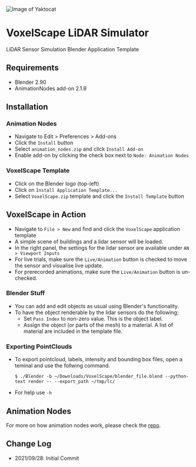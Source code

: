 ![Image of Yaktocat](https://octodex.github.com/images/yaktocat.png)

# VoxelScape LiDAR Simulator
LiDAR Sensor Simulation Blender Application Template

## Requirements
- Blender 2.90
- AnimationNodes add-on 2.1.8 

## Installation
### Animation Nodes
- Navigate to Edit > Preferences > Add-ons
- Click the `Install` button
- Select `animation_nodes.zip` and click `Install Add-on`
- Enable add-on by clicking the check box next to `Node: Animation Nodes`


### VoxelScape Template
- Click on the Blender logo (top-left)
- Click on `Install Application Template...`
- Select `VoxelScape.zip` template and click the `Install Template` button


## VoxelScape in Action
- Navigate to `File > New` and find and click the `VoxelScape` application template
- A simple scene of buildings and a lidar sensor will be loaded. 
- In the right panel, the settings for the lidar sensor are available under `AN > Viewport Inputs`
- For live trials, make sure the `Live/Animation` button is checked to move the sensor and visualise live update. 
- For prerecorded animations, make sure the `Live/Animation` button is un-checked. 


### Blender Stuff
- You can add and edit objects as usual using Blender's functionality. 
- To have the object renderable by the lidar sensors do the following;
	- Set `Pass Index` to non-zero value. This is the object label.
	- Assign the object (or parts of the mesh) to a material. A list of material are included in the template file. 


### Exporting PointClouds
- To export pointcloud, labels, intensity and bounding box files, open a teminal and use the follwing command.

	`$ ./Blender -b ~/Downloads/VoxelScape/blender_file.blend --python-text render -- --export_path ~/tmp/lc/`
	
- For help use `-h`


## Animation Nodes
For more on how animation nodes work, please check the [repo](https://github.com/JacquesLucke/animation_nodes). 

## Change Log
- 2021/09/28: Initial Commit


